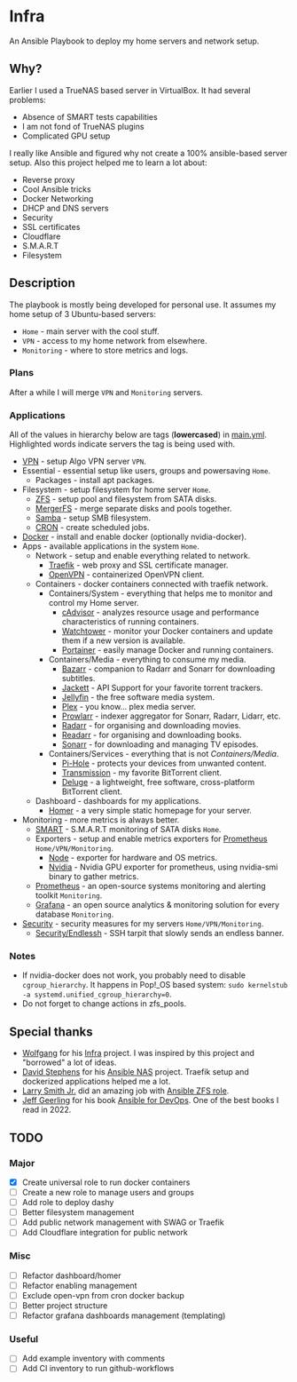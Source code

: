 # Infra

An Ansible Playbook to deploy my home servers and network setup.

## Why?

Earlier I used a TrueNAS based server in VirtualBox. It had several problems:

- Absence of SMART tests capabilities
- I am not fond of TrueNAS plugins
- Complicated GPU setup

I really like Ansible and figured why not create a 100% ansible-based server setup.
Also this project helped me to learn a lot about:

- Reverse proxy
- Cool Ansible tricks
- Docker Networking
- DHCP and DNS servers
- Security
- SSL certificates
- Cloudflare
- S.M.A.R.T
- Filesystem

## Description

The playbook is mostly being developed for personal use. It assumes my home setup of 3 Ubuntu-based servers:

- `Home` - main server with the cool stuff.
- `VPN` - access to my home network from elsewhere.
- `Monitoring` - where to store metrics and logs.

### Plans

After a while I will merge `VPN` and `Monitoring` servers.

### Applications

All of the values in hierarchy below are tags (**lowercased**) in [main.yml](main.yml). Highlighted words indicate servers the tag is being used with.

- [VPN](https://github.com/trailofbits/algo) - setup Algo VPN server `VPN`.
- Essential - essential setup like users, groups and powersaving `Home`.
  - Packages - install apt packages.
- Filesystem - setup filesystem for home server `Home`.
  - [ZFS](https://zfsonlinux.org/) - setup pool and filesystem from SATA disks.
  - [MergerFS](https://github.com/trapexit/mergerfs) - merge separate disks and pools together.
  - [Samba](https://www.samba.org/samba/smbfs/) - setup SMB filesystem.
  - [CRON](https://docs.ansible.com/ansible/latest/collections/ansible/builtin/cron_module.html) - create scheduled jobs.
- [Docker](https://www.docker.com/) - install and enable docker (optionally nvidia-docker).
- Apps - available applications in the system `Home`.
  - Network - setup and enable everything related to network.
    - [Traefik](https://traefik.io/) - web proxy and SSL certificate manager.
    - [OpenVPN](https://openvpn.net/) - containerized OpenVPN client.
  - Containers - docker containers connected with traefik network.
    - Containers/System - everything that helps me to monitor and control my Home server.
      - [cAdvisor](https://github.com/google/cadvisor) - analyzes resource usage and performance characteristics of running containers.
      - [Watchtower](https://github.com/v2tec/watchtower) - monitor your Docker containers and update them if a new version is available.
      - [Portainer](https://portainer.io/) - easily manage Docker and running containers.
    - Containers/Media - everything to consume my media.
      - [Bazarr](https://github.com/morpheus65535/bazarr) - companion to Radarr and Sonarr for downloading subtitles.
      - [Jackett](https://github.com/Jackett/Jackett) - API Support for your favorite torrent trackers.
      - [Jellyfin](https://jellyfin.github.io) - the free software media system.
      - [Plex](https://www.plex.tv/) - you know... plex media server.
      - [Prowlarr](https://github.com/Prowlarr/Prowlarr) - indexer aggregator for Sonarr, Radarr, Lidarr, etc.
      - [Radarr](https://radarr.video/) - for organising and downloading movies.
      - [Readarr](https://readarr.com/) - for organising and downloading books.
      - [Sonarr](https://sonarr.tv/) - for downloading and managing TV episodes.
    - Containers/Services - everything that is not *Containers/Media*.
      - [Pi-Hole](https://pi-hole.net/) - protects your devices from unwanted content.
      - [Transmission](https://transmissionbt.com/) - my favorite BitTorrent client.
      - [Deluge](https://dev.deluge-torrent.org/) - a lightweight, free software, cross-platform BitTorrent client.
  - Dashboard - dashboards for my applications.
    - [Homer](https://github.com/bastienwirtz/homer) - a very simple static homepage for your server.
- Monitoring - more metrics is always better.
  - [SMART](https://www.smartmontools.org/) - S.M.A.R.T monitoring of SATA disks `Home`.
  - Exporters - setup and enable metrics exporters for [Prometheus](https://prometheus.io/) `Home/VPN/Monitoring`.
    - [Node](https://github.com/prometheus/node_exporter) - exporter for hardware and OS metrics.
    - [Nvidia](https://github.com/utkuozdemir/nvidia_gpu_exporter) - Nvidia GPU exporter for prometheus, using nvidia-smi binary to gather metrics.
  - [Prometheus](https://prometheus.io/) - an open-source systems monitoring and alerting toolkit `Monitoring`.
  - [Grafana](https://grafana.com/) - an open source analytics & monitoring solution for every database `Monitoring`.
- [Security](https://github.com/geerlingguy/ansible-role-security) - security measures for my servers `Home/VPN/Monitoring`.
  - [Security/Endlessh](https://github.com/skeeto/endlessh) - SSH tarpit that slowly sends an endless banner.

### Notes

- If nvidia-docker does not work, you probably need to disable `cgroup_hierarchy`. It happens in Pop!_OS based system: `sudo kernelstub -a systemd.unified_cgroup_hierarchy=0`.
- Do not forget to change actions in zfs_pools.

## Special thanks

- [Wolfgang](https://github.com/notthebee) for his [Infra](https://github.com/notthebee/infra) project. I was inspired by this project and "borrowed" a lot of ideas.
- [David Stephens](https://github.com/davestephens) for his [Ansible NAS](https://github.com/davestephens/ansible-nas) project. Traefik setup and dockerized applications helped me a lot.
- [Larry Smith Jr.](https://github.com/mrlesmithjr) did an amazing job with [Ansible ZFS role](https://github.com/mrlesmithjr/ansible-zfs).
- [Jeff Geerling](https://github.com/geerlingguy) for his book [Ansible for DevOps](https://www.ansiblefordevops.com/). One of the best books I read in 2022.

## TODO

### Major

- [x] Create universal role to run docker containers
- [ ] Create a new role to manage users and groups
- [ ] Add role to deploy dashy
- [ ] Better filesystem management
- [ ] Add public network management with SWAG or Traefik
- [ ] Add Cloudflare integration for public network

### Misc

- [ ] Refactor dashboard/homer
- [ ] Refactor enabling management
- [ ] Exclude open-vpn from cron docker backup
- [ ] Better project structure
- [ ] Refactor grafana dashboards management (templating)

### Useful

- [ ] Add example inventory with comments
- [ ] Add CI inventory to run github-workflows
